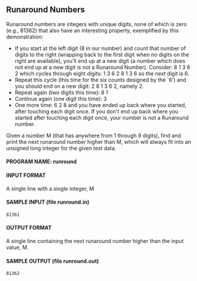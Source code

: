 ## Runaround Numbers

Runaround numbers are integers with unique digits, none of which is zero (e.g., 81362) that also have an interesting property, exemplified by this demonstration:

* If you start at the left digit (8 in our number) and count that number of digits to the right (wrapping back to the first digit when no digits on the right are available), you'll end up at a new digit (a number which does not end up at a new digit is not a Runaround Number). Consider: 8 1 3 6 2 which cycles through eight digits: 1 3 6 2 8 1 3 6 so the next digit is 6.
* Repeat this cycle (this time for the six counts designed by the `6') and you should end on a new digit: 2 8 1 3 6 2, namely 2.
* Repeat again (two digits this time): 8 1
* Continue again (one digit this time): 3
* One more time: 6 2 8 and you have ended up back where you started, after touching each digit once. If you don't end up back where you started after touching each digit once, your number is not a Runaround number.

Given a number M (that has anywhere from 1 through 9 digits), find and print the next runaround number higher than M, which will always fit into an unsigned long integer for the given test data.

#### PROGRAM NAME: runround

#### INPUT FORMAT

A single line with a single integer, M

#### SAMPLE INPUT (file runround.in)
```
81361
```

#### OUTPUT FORMAT

A single line containing the next runaround number higher than the input value, M.

#### SAMPLE OUTPUT (file runround.out)
```
81362
```
